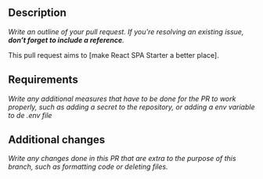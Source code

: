 ## Description

_Write an outline of your pull request._
_If you’re resolving an existing issue, **don’t forget to include a reference**._

This pull request aims to [make React SPA Starter a better place].

## Requirements

_Write any additional measures that have to be done for the PR to work properly,_
_such as adding a secret to the repository, or adding a env variable to de .env file_


## Additional changes

_Write any changes done in this PR that are extra to the purpose of this branch,_
_such as formatting code or deleting files._

